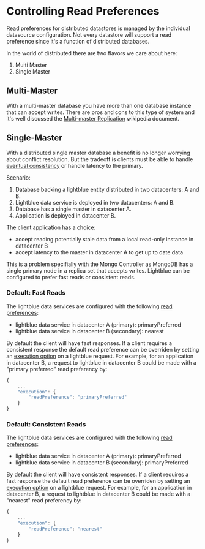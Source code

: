 # Controlling Read Preferences

Read preferences for distributed datastores is managed by the individual datasource configuration.  Not every datastore will support a read preference since it's a function of distributed databases.

In the world of distributed there are two flavors we care about here:
1. Multi Master
2. Single Master

## Multi-Master
With a multi-master database you have more than one database instance that can accept writes.  There are pros and cons to this type of system and it's well discussed the [Multi-master Replication](https://en.wikipedia.org/wiki/Multi-master_replication) wikipedia document.

## Single-Master
With a distributed single master database a benefit is no longer worrying about conflict resolution.  But the tradeoff is clients must be able to handle [eventual consistency](https://en.wikipedia.org/wiki/Eventual_consistency) or handle latency to the primary.

Scenario:

1. Database backing a lightblue entity distributed in two datacenters: A and B.
2. Lightblue data service is deployed in two datacenters: A and B.
2. Database has a single master in datacenter A.
3. Application is deployed in datacenter B.

The client application has a choice:
* accept reading potentially stale data from a local read-only instance in datacenter B
* accept latency to the master in datacenter A to get up to date data

This is a problem specifially with the Mongo Controller as MongoDB has a single primary node in a replica set that accepts writes.  Lightblue can be configured to prefer fast reads or consistent reads.

### Default: Fast Reads

The lightblue data services are configured with the following [read preferences](https://docs.mongodb.org/manual/core/read-preference/):
* lightblue data service in datacenter A (primary): primaryPreferred
* lightblue data service in datacenter B (secondary): nearest

By default the client will have fast responses.  If a client requires a consistent response the default read preference can be overriden by setting an [execution option](https://jewzaam.gitbooks.io/lightblue-specifications/content/language_specification/execution.html) on a lightblue request.  For example, for an application in datacenter B, a request to lightblue in datacenter B could be made with a "primary preferred" read preferency by:

```javascript
{
    ...
    "execution": {
        "readPreference": "primaryPreferred"
    }
}
```

### Default: Consistent Reads

The lightblue data services are configured with the following [read preferences](https://docs.mongodb.org/manual/core/read-preference/):
* lightblue data service in datacenter A (primary): primaryPreferred
* lightblue data service in datacenter B (secondary): primaryPreferred

By default the client will have consistent responses.  If a client requires a fast response the default read preference can be overriden by setting an [execution option](https://jewzaam.gitbooks.io/lightblue-specifications/content/language_specification/execution.html) on a lightblue request.  For example, for an application in datacenter B, a request to lightblue in datacenter B could be made with a "nearest" read preferency by:

```javascript
{
    ...
    "execution": {
        "readPreference": "nearest"
    }
}
```
